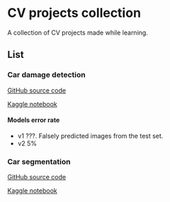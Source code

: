 # CV projects collection

A collection of CV projects made while learning.

## List

### Car damage detection

[GitHub source code](https://github.com/The-One-Reborn-developer/cv-projects/tree/master/car-damaged-or-whole)

[Kaggle notebook](https://www.kaggle.com/code/theonereborn/car-damage-detection)

#### Models error rate

* v1 ???. Falsely predicted images from the test set.
* v2 5%

### Car segmentation

[GitHub source code](https://github.com/The-One-Reborn-developer/cv-projects/tree/master/car-segmentation)

[Kaggle notebook](https://www.kaggle.com/code/theonereborn/car-parts-segmentation)
